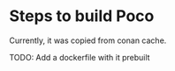 # Steps to build Poco

Currently, it was copied from conan cache. 

TODO: Add a dockerfile with it prebuilt